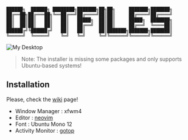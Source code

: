 ```
██████╗  ██████╗ ████████╗███████╗██╗██╗     ███████╗███████╗
██╔══██╗██╔═══██╗╚══██╔══╝██╔════╝██║██║     ██╔════╝██╔════╝
██║  ██║██║   ██║   ██║   █████╗  ██║██║     █████╗  ███████╗
██║  ██║██║   ██║   ██║   ██╔══╝  ██║██║     ██╔══╝  ╚════██║
██████╔╝╚██████╔╝   ██║   ██║     ██║███████╗███████╗███████║
╚═════╝  ╚═════╝    ╚═╝   ╚═╝     ╚═╝╚══════╝╚══════╝╚══════╝ 
```
![My Desktop](https://i.imgur.com/gfiu0oR.png)

> Note: The installer is missing some packages and only supports Ubuntu-based systems!

## Installation

Please, check the [wiki](https://github.com/t0thkr1s/dotfiles/wiki/Installation) page!

 - Window Manager : xfwm4
 - Editor : [neovim](https://neovim.io/)
 - Font : Ubuntu Mono 12
 - Activity Monitor : [gotop](https://github.com/cjbassi/gotop)
